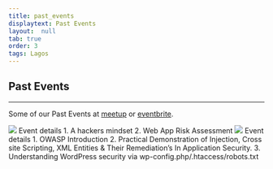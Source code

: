 ```yaml
---
title: past_events
displaytext: Past Events
layout:  null
tab: true
order: 3
tags: Lagos
---
```


## Past Events
---
Some of our Past Events at [meetup](https://www.meetup.com/OWASP-Lagos-Meetup-Group/events/past/) or [eventbrite](https://www.eventbrite.com/organizations/events/past). 

<img src="https://secure.meetupstatic.com/photos/event/4/c/4/d/highres_493819533.jpeg">
<bold>Event details</bold>
1. A hackers mindset
2. Web App Risk Assessment

<img src="https://secure.meetupstatic.com/photos/event/4/2/c/2/highres_493097090.jpeg">
<bold>Event details</bold>
1. OWASP Introduction
2. Practical Demonstration of Injection, Cross site Scripting, XML Entities & Their Remediation’s In Application Security.
3. Understanding WordPress security via wp-config.php/.htaccess/robots.txt
